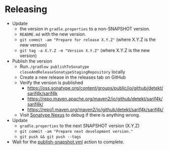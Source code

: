# Releasing

- Update 
  - the version in `gradle.properties` to a non-SNAPSHOT version. 
  - `README.md` with the new version.
  - `git commit -am "Prepare for release X.Y.Z"` (where X.Y.Z is the new version)
  - `git tag -a X.Y.Z -m "Version X.Y.Z"` (where X.Y.Z is the new version)
- Publish the version
  - Run`./gradlew publishToSonatype closeAndReleaseSonatypeStagingRepository` locally
  - Create a new release in the releases tab on GitHub
  - Verify the version is published
    - https://oss.sonatype.org/content/groups/public/io/github/detekt/sarif4k/sarif4k
    - https://repo.maven.apache.org/maven2/io/github/detekt/sarif4k/sarif4k/
    - https://repo1.maven.org/maven2/io/github/detekt/sarif4k/sarif4k/
  - Visit [Sonatype Nexus](https://oss.sonatype.org/) to debug if there is anything wrong.
- Update 
  - `gradle.properties` to the next SNAPSHOT version (X.Y.Z)
  - `git commit -am "Prepare next development version."`
  - `git push && git push --tags`
- Wait for the [publish-snapshot.yml](.github/workflows/publish-snapshot.yml) action to complete.
